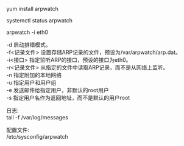 yum install arpwatch  <br>

systemctl status arpwatch <br>

arpwatch -i eth0 <br>

-d 启动排错模式。 <br>
-f<记录文件> 设置存储ARP记录的文件，预设为/var/arpwatch/arp.dat。 <br>
-i<接口> 指定监听ARP的接口，预设的接口为eth0。 <br>
-r<记录文件> 从指定的文件中读取ARP记录，而不是从网络上监听。 <br>
-n 指定附加的本地网络 <br>
-u 指定用户和用户组 <br>
-e 发送邮件给指定用户，非默认的root用户 <br>
-s 指定用户名作为返回地址，而不是默认的用户root <br>

日志: <br>
tail -f /var/log/messages <br>

配置文件: <br>
/etc/sysconfig/arpwatch <br>
